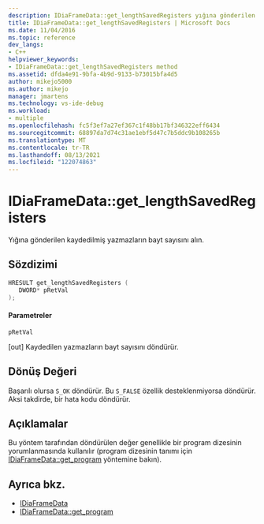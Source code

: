 ```yaml
---
description: IDiaFrameData::get_lengthSavedRegisters yığına gönderilen kayıtlı yazmaçların bayt sayısını alınır.
title: IDiaFrameData::get_lengthSavedRegisters | Microsoft Docs
ms.date: 11/04/2016
ms.topic: reference
dev_langs:
- C++
helpviewer_keywords:
- IDiaFrameData::get_lengthSavedRegisters method
ms.assetid: dfda4e91-9bfa-4b9d-9133-b73015bfa4d5
author: mikejo5000
ms.author: mikejo
manager: jmartens
ms.technology: vs-ide-debug
ms.workload:
- multiple
ms.openlocfilehash: fc5f3ef7a27ef367c1f48bb17bf346322eff6434
ms.sourcegitcommit: 68897da7d74c31ae1ebf5d47c7b5ddc9b108265b
ms.translationtype: MT
ms.contentlocale: tr-TR
ms.lasthandoff: 08/13/2021
ms.locfileid: "122074863"
---
```

# <a name="idiaframedataget_lengthsavedregisters"></a>IDiaFrameData::get_lengthSavedRegisters
Yığına gönderilen kaydedilmiş yazmazların bayt sayısını alın.

## <a name="syntax"></a>Sözdizimi

```C++
HRESULT get_lengthSavedRegisters ( 
   DWORD* pRetVal
);
```

#### <a name="parameters"></a>Parametreler
 `pRetVal`

[out] Kaydedilen yazmazların bayt sayısını döndürür.

## <a name="return-value"></a>Dönüş Değeri
 Başarılı olursa `S_OK` döndürür. Bu `S_FALSE` özellik desteklenmiyorsa döndürür. Aksi takdirde, bir hata kodu döndürür.

## <a name="remarks"></a>Açıklamalar
 Bu yöntem tarafından döndürülen değer genellikle bir program dizesinin yorumlanmasında kullanılır (program dizesinin tanımı için [IDiaFrameData::get_program](../../debugger/debug-interface-access/idiaframedata-get-program.md) yöntemine bakın).

## <a name="see-also"></a>Ayrıca bkz.
- [IDiaFrameData](../../debugger/debug-interface-access/idiaframedata.md)
- [IDiaFrameData::get_program](../../debugger/debug-interface-access/idiaframedata-get-program.md)
